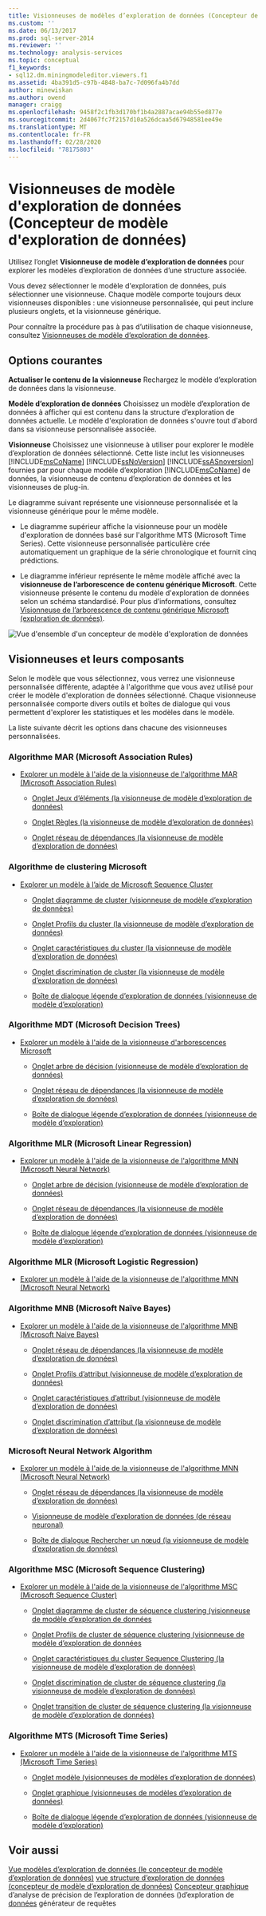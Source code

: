 ```yaml
---
title: Visionneuses de modèles d’exploration de données (Concepteur de modèle d’exploration de données) | Microsoft Docs
ms.custom: ''
ms.date: 06/13/2017
ms.prod: sql-server-2014
ms.reviewer: ''
ms.technology: analysis-services
ms.topic: conceptual
f1_keywords:
- sql12.dm.miningmodeleditor.viewers.f1
ms.assetid: 4ba391d5-c97b-4848-ba7c-7d096fa4b7dd
author: minewiskan
ms.author: owend
manager: craigg
ms.openlocfilehash: 9458f2c1fb3d170bf1b4a2887acae94b55ed877e
ms.sourcegitcommit: 2d4067fc7f2157d10a526dcaa5d67948581ee49e
ms.translationtype: MT
ms.contentlocale: fr-FR
ms.lasthandoff: 02/28/2020
ms.locfileid: "78175803"
---
```

# <a name="mining-model-viewers-data-mining-model-designer"></a>Visionneuses de modèle d'exploration de données (Concepteur de modèle d'exploration de données)
  Utilisez l’onglet **Visionneuse de modèle d’exploration de données** pour explorer les modèles d’exploration de données d’une structure associée.

 Vous devez sélectionner le modèle d'exploration de données, puis sélectionner une visionneuse. Chaque modèle comporte toujours deux visionneuses disponibles : une visionneuse personnalisée, qui peut inclure plusieurs onglets, et la visionneuse générique.

 Pour connaître la procédure pas à pas d’utilisation de chaque visionneuse, consultez [Visionneuses de modèle d’exploration de données](data-mining/data-mining-model-viewers.md).

## <a name="common-options"></a>Options courantes
 **Actualiser le contenu de la visionneuse** Rechargez le modèle d’exploration de données dans la visionneuse.

 **Modèle d’exploration de données** Choisissez un modèle d’exploration de données à afficher qui est contenu dans la structure d’exploration de données actuelle. Le modèle d'exploration de données s'ouvre tout d'abord dans sa visionneuse personnalisée associée.

 **Visionneuse** Choisissez une visionneuse à utiliser pour explorer le modèle d’exploration de données sélectionné. Cette liste inclut les visionneuses [!INCLUDE[msCoName](../includes/msconame-md.md)] [!INCLUDE[ssNoVersion](../includes/ssnoversion-md.md)] [!INCLUDE[ssASnoversion](../includes/ssasnoversion-md.md)] fournies par pour chaque modèle d’exploration [!INCLUDE[msCoName](../includes/msconame-md.md)] de données, la visionneuse de contenu d’exploration de données et les visionneuses de plug-in.

 Le diagramme suivant représente une visionneuse personnalisée et la visionneuse générique pour le même modèle.

-   Le diagramme supérieur affiche la visionneuse pour un modèle d'exploration de données basé sur l'algorithme MTS (Microsoft Time Series). Cette visionneuse personnalisée particulière crée automatiquement un graphique de la série chronologique et fournit cinq prédictions.

-   Le diagramme inférieur représente le même modèle affiché avec la **visionneuse de l’arborescence de contenu générique Microsoft**. Cette visionneuse présente le contenu du modèle d'exploration de données selon un schéma standardisé. Pour plus d’informations, consultez [Visionneuse de l’arborescence de contenu générique Microsoft &#40;exploration de données&#41;](microsoft-generic-content-tree-viewer-data-mining.md).

 ![Vue d'ensemble d'un concepteur de modèle d'exploration de données](media/generic-mining-model-tab1.gif "Vue d'ensemble d'un concepteur de modèle d'exploration de données")

## <a name="viewers-and-their-components"></a>Visionneuses et leurs composants
 Selon le modèle que vous sélectionnez, vous verrez une visionneuse personnalisée différente, adaptée à l'algorithme que vous avez utilisé pour créer le modèle d'exploration de données sélectionné. Chaque visionneuse personnalisée comporte divers outils et boîtes de dialogue qui vous permettent d'explorer les statistiques et les modèles dans le modèle.

 La liste suivante décrit les options dans chacune des visionneuses personnalisées.

### <a name="microsoft-association-rules-algorithm"></a>Algorithme MAR (Microsoft Association Rules)

-   [Explorer un modèle à l'aide de la visionneuse de l'algorithme MAR (Microsoft Association Rules)](data-mining/browse-a-model-using-the-microsoft-association-rules-viewer.md)

    -   [Onglet Jeux d’éléments &#40;la visionneuse de modèle d’exploration de données&#41;](itemsets-tab-mining-model-viewer.md)

    -   [Onglet Règles &#40;la visionneuse de modèle d’exploration de données&#41;](rules-tab-mining-model-viewer.md)

    -   [Onglet réseau de dépendances &#40;la visionneuse de modèle d’exploration de données&#41;](dependency-network-tab-mining-model-viewer.md)

### <a name="microsoft-clustering-algorithm"></a>Algorithme de clustering Microsoft

-   [Explorer un modèle à l’aide de Microsoft Sequence Cluster](data-mining/browse-a-model-using-the-microsoft-cluster-viewer.md)

    -   [Onglet diagramme de cluster &#40;visionneuse de modèle d’exploration de données&#41;](cluster-diagram-tab-mining-model-viewer.md)

    -   [Onglet Profils du cluster &#40;la visionneuse de modèle d’exploration de données&#41;](cluster-profiles-tab-mining-model-viewer.md)

    -   [Onglet caractéristiques du cluster &#40;la visionneuse de modèle d’exploration de données&#41;](cluster-characteristics-tab-mining-model-viewer.md)

    -   [Onglet discrimination de cluster &#40;la visionneuse de modèle d’exploration de données&#41;](cluster-discrimination-tab-mining-model-viewer.md)

    -   [Boîte de dialogue légende d’exploration de données &#40;visionneuse de modèle d’exploration&#41;](mining-legend-dialog-box-mining-model-viewer.md)

### <a name="microsoft-decision-tree-algorithm"></a>Algorithme MDT (Microsoft Decision Trees)

-   [Explorer un modèle à l'aide de la visionneuse d'arborescences Microsoft](data-mining/browse-a-model-using-the-microsoft-tree-viewer.md)

    -   [Onglet arbre de décision &#40;visionneuse de modèle d’exploration de données&#41;](decision-tree-tab-mining-model-viewer.md)

    -   [Onglet réseau de dépendances &#40;la visionneuse de modèle d’exploration de données&#41;](dependency-network-tab-mining-model-viewer.md)

    -   [Boîte de dialogue légende d’exploration de données &#40;visionneuse de modèle d’exploration&#41;](mining-legend-dialog-box-mining-model-viewer.md)

### <a name="microsoft-linear-regression-algorithm"></a>Algorithme MLR (Microsoft Linear Regression)

-   [Explorer un modèle à l'aide de la visionneuse de l'algorithme MNN (Microsoft Neural Network)](data-mining/browse-a-model-using-the-microsoft-neural-network-viewer.md)

    -   [Onglet arbre de décision &#40;visionneuse de modèle d’exploration de données&#41;](decision-tree-tab-mining-model-viewer.md)

    -   [Onglet réseau de dépendances &#40;la visionneuse de modèle d’exploration de données&#41;](dependency-network-tab-mining-model-viewer.md)

    -   [Boîte de dialogue légende d’exploration de données &#40;visionneuse de modèle d’exploration&#41;](mining-legend-dialog-box-mining-model-viewer.md)

### <a name="microsoft-logistic-regression-algorithm"></a>Algorithme MLR (Microsoft Logistic Regression)

-   [Explorer un modèle à l'aide de la visionneuse de l'algorithme MNN (Microsoft Neural Network)](data-mining/browse-a-model-using-the-microsoft-neural-network-viewer.md)

### <a name="microsoft-nave-bayes-algorithm"></a>Algorithme MNB (Microsoft Naïve Bayes)

-   [Explorer un modèle à l'aide de la visionneuse de l'algorithme MNB (Microsoft Naive Bayes)](data-mining/browse-a-model-using-the-microsoft-naive-bayes-viewer.md)

    -   [Onglet réseau de dépendances &#40;la visionneuse de modèle d’exploration de données&#41;](dependency-network-tab-mining-model-viewer.md)

    -   [Onglet Profils d’attribut &#40;visionneuse de modèle d’exploration de données&#41;](attribute-profiles-tab-mining-model-viewer.md)

    -   [Onglet caractéristiques d’attribut &#40;visionneuse de modèle d’exploration de données&#41;](attribute-characteristics-tab-mining-model-viewer.md)

    -   [Onglet discrimination d’attribut &#40;la visionneuse de modèle d’exploration de données&#41;](attribute-discrimination-tab-mining-model-viewer.md)

### <a name="microsoft-neural-network-algorithm"></a>Microsoft Neural Network Algorithm

-   [Explorer un modèle à l'aide de la visionneuse de l'algorithme MNN (Microsoft Neural Network)](data-mining/browse-a-model-using-the-microsoft-neural-network-viewer.md)

    -   [Onglet réseau de dépendances &#40;la visionneuse de modèle d’exploration de données&#41;](dependency-network-tab-mining-model-viewer.md)

    -   [Visionneuse de modèle d’exploration de données &#40;de réseau neuronal&#41;](neural-network-mining-model-viewer.md)

    -   [Boîte de dialogue Rechercher un nœud &#40;la visionneuse de modèle d’exploration de données&#41;](find-node-dialog-box-mining-model-viewer.md)

### <a name="microsoft-sequence-clustering-algorithm"></a>Algorithme MSC (Microsoft Sequence Clustering)

-   [Explorer un modèle à l'aide de la visionneuse de l'algorithme MSC (Microsoft Sequence Cluster)](data-mining/browse-a-model-using-the-microsoft-sequence-cluster-viewer.md)

    -   [Onglet diagramme de cluster de séquence clustering &#40;visionneuse de modèle d’exploration de données](sequence-clustering-cluster-diagram-tab-mining-model-viewer.md)

    -   [Onglet Profils de cluster de séquence clustering &#40;visionneuse de modèle d’exploration de données](sequence-clustering-cluster-profiles-tab-mining-model-viewer.md)

    -   [Onglet caractéristiques du cluster Sequence Clustering &#40;la visionneuse de modèle d’exploration de données&#41;](sequence-clustering-cluster-characteristics-tab-mining-model-viewer.md)

    -   [Onglet discrimination de cluster de séquence clustering &#40;la visionneuse de modèle d’exploration de données&#41;](sequence-clustering-cluster-discrimination-tab-mining-model-viewer.md)

    -   [Onglet transition de cluster de séquence clustering &#40;la visionneuse de modèle d’exploration de données&#41;](sequence-clustering-cluster-transition-tab-mining-model-viewer.md)

### <a name="microsoft-time-series-algorithm"></a>Algorithme MTS (Microsoft Time Series)

-   [Explorer un modèle à l'aide de la visionneuse de l'algorithme MTS (Microsoft Time Series)](data-mining/browse-a-model-using-the-microsoft-time-series-viewer.md)

    -   [Onglet modèle &#40;visionneuses de modèles d’exploration de données&#41;](model-tab-mining-model-viewers.md)

    -   [Onglet graphique &#40;visionneuses de modèles d’exploration de données&#41;](chart-tab-mining-model-viewers.md)

    -   [Boîte de dialogue légende d’exploration de données &#40;visionneuse de modèle d’exploration&#41;](mining-legend-dialog-box-mining-model-viewer.md)

## <a name="see-also"></a>Voir aussi
 [Vue modèles d’exploration de données &#40;le concepteur de modèle d’exploration de données&#41;](mining-models-view-data-mining-model-designer.md) [vue structure d’exploration de données &#40;concepteur de modèle d’exploration de données&#41;](mining-structure-view-data-mining-model-designer.md) [Concepteur graphique](mining-accuracy-chart-designer-data-mining.md) d’analyse de précision de l’exploration de données &#40;&#41;d’exploration de [données](prediction-query-builder-data-mining.md) générateur de requêtes


